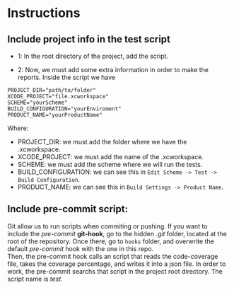 # Instructions

## Include project info in the test script

- 1: In the root directory of the project, add the script. 

- 2: Now, we must add some extra information in order to make the reports. Inside the script we have

```
PROJECT_DIR="path/to/folder"
XCODE_PROJECT="file.xcworkspace"
SCHEME="yourScheme"
BUILD_CONFIGURATION="yourEnviroment"
PRODUCT_NAME="yourProductName"
```

Where:
 - PROJECT_DIR: we must add the folder where we have the .xcworkspace.
 - XCODE_PROJECT: we must add the name of the .xcworkspace.
 - SCHEME: we must add the scheme where we will run the tests.
 - BUILD_CONFIGURATION: we can see this in `Edit Scheme -> Test -> Build Configuration`.
 - PRODUCT_NAME: we can see this in `Build Settings -> Product Name`.


## Include pre-commit script:

Git allow us to run scripts when commiting or pushing. If you want to include the *pre-commit* **git-hook**, go to the hidden *.git* folder, located at the root of the repository. Once there, go to `hooks` folder, and overwrite the default *pre-commit* hook with the one in this repo.  
Then, the pre-commit hook calls an script that reads the code-coverage file, takes the coverage percentage, and writes it into a json file. In order to work, the pre-commit searchs that script in the project root directory. The script name is *test*.